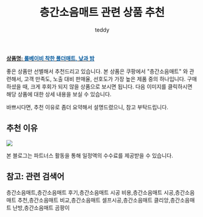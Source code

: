 ﻿---
layout: post
title:  "층간소음매트 관련 상품 추천"
author: teddy
categories: [ 가구/인테리어 ]
tags: [층간소음매트,층간소음매트 후기,층간소음매트 시공 비용,층간소음매트 시공,층간소음매트 추천,층간소음매트 비교,층간소음매트 셀프시공,층간소음매트 클리앙,층간소음매트 난방,층간소음매트 곰팡이]
image: https://static.coupangcdn.com/image/retail/images/2022/07/15/15/6/f0c732f0-2bba-47da-ba56-b17bd2e129bb.jpg 
description: "쿠팡에서 층간소음매트 관련 상품으로 가장 고객 선호도가 높은 제품 중 하나입니다."
---

<a href="https://link.coupang.com/re/AFFSDP?lptag=AF3256674&pageKey=6645757418&itemId=15208933482&vendorItemId=82429982589&traceid=V0-153-17f813d19a3c2ba7&requestid=20221226201950808424407"><b>상품명: <font color='#01579B'>롤베이비 착한 폴더매트, 낮과 밤</font></b></a>

좋은 상품만 선별해서 추천드리고 있습니다.
본 상품은 쿠팡에서 "층간소음매트" 와 관련해서, 고객 만족도, 노출 대비 판매율, 선호도가 가장 높은 제품 중의 하나입니다.
구매하셨을 때, 크게 후회가 되지 않을 상품으로 보시면 됩니다. 
다음 이미지를 클릭하시면 해당 상품에 대한 상세 내용을 보실 수 있습니다.

바쁘시다면, 추천 이유로 좀더 요약해서 설명드렸으니, 참고 부탁드립니다.

## 추천 이유 

<a href="https://link.coupang.com/re/AFFSDP?lptag=AF3256674&pageKey=6645757418&itemId=15208933482&vendorItemId=82429982589&traceid=V0-153-17f813d19a3c2ba7&requestid=20221226201950808424407"><img src="https://thumbnail8.coupangcdn.com/thumbnails/remote/q89/image/rs_quotation_api/cdsko1ls/59dfecd352ff42a785725d1cfd7b0e61.jpg"></a> 

본 블로그는 파트너스 활동을 통해 일정액의 수수료를 제공받을 수 있습니다.

## 참고: 관련 검색어    
층간소음매트,층간소음매트 후기,층간소음매트 시공 비용,층간소음매트 시공,층간소음매트 추천,층간소음매트 비교,층간소음매트 셀프시공,층간소음매트 클리앙,층간소음매트 난방,층간소음매트 곰팡이